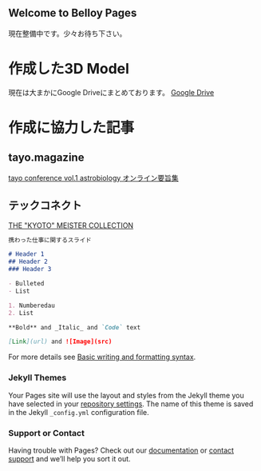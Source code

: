## Welcome to Belloy Pages

現在整備中です。少々お待ち下さい。


# 作成した3D Model
現在は大まかにGoogle Driveにまとめております。
[Google Drive](https://drive.google.com/drive/folders/1VVZuyV3QSCteyabnrhFWwVWebsH8wO69?usp=sharing)


# 作成に協力した記事

## tayo.magazine
[tayo conference vol.1 astrobiology オンライン要旨集](https://magazine.tayo.jp/2021/09/16/tayo-conference-vol-1-astrobiology-%e3%82%aa%e3%83%b3%e3%83%a9%e3%82%a4%e3%83%b3%e8%a6%81%e6%97%a8%e9%9b%86/)
## テックコネクト
[THE "KYOTO" MEISTER COLLECTION](https://meistercollection.kyoto/)


```markdown
携わった仕事に関するスライド

# Header 1
## Header 2
### Header 3

- Bulleted
- List

1. Numberedau
2. List

**Bold** and _Italic_ and `Code` text

[Link](url) and ![Image](src)
```


For more details see [Basic writing and formatting syntax](https://docs.github.com/en/github/writing-on-github/getting-started-with-writing-and-formatting-on-github/basic-writing-and-formatting-syntax).

### Jekyll Themes

Your Pages site will use the layout and styles from the Jekyll theme you have selected in your [repository settings](https://github.com/rabdology/belloy.github.io/settings/pages). The name of this theme is saved in the Jekyll `_config.yml` configuration file.

### Support or Contact

Having trouble with Pages? Check out our [documentation](https://docs.github.com/categories/github-pages-basics/) or [contact support](https://support.github.com/contact) and we’ll help you sort it out.
